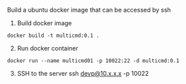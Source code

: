 Build a ubuntu docker image that can be accessed by ssh


1. Build docker image
```
docker build -t multicmd:0.1 .
```

2. Run docker container
```
docker run --name multicmd01 -p 10022:22 -d multicmd:0.1
```

3. SSH to the server
ssh devp@10.x.x.x -p 10022
